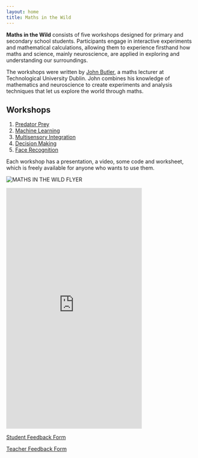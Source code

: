 ```yaml
---
layout: home
title: Maths in the Wild
---
```



**Maths in the Wild** consists of five workshops designed for primary and secondary school students. Participants engage in interactive experiments and mathematical calculations, allowing them to experience firsthand how maths and science, mainly neuroscience, are applied in exploring and understanding our surroundings.

The workshops were written by 
[John Butler](https://johnsbutler.netlify.app), 
a maths lecturer at Technological
University Dublin. John combines his knowledge
of mathematics and neuroscience to create
experiments and analysis techniques that
let us explore the world through maths.

## Workshops
1. [Predator Prey](01_Predator_Prey/index.md)
2. [Machine Learning](02_NeuroAI/index.md)
3. [Multisensory Integration](03_Multisensory/index.md)
4. [Decision Making](04_DecisionMaking/index.md)
5. [Face Recognition](05_EigenFace/index.md)

Each workshop has a presentation, a video, some code and worksheet, which is freely available for anyone who wants to use them.

![MATHS IN THE WILD FLYER](https://github.com/user-attachments/assets/dbf14801-501d-457f-8ff9-7df77a99db15)




<iframe width="360" height="640" 
        src="https://www.youtube.com/embed/najLpsySkio?si=r9WmtoV5vOf9tv6u"
        title="YouTube video player" 
        frameborder="0" 
        allow="accelerometer; autoplay; clipboard-write; encrypted-media; gyroscope; picture-in-picture" 
        allowfullscreen>
</iframe>

[Student Feedback Form](https://forms.office.com/Pages/ResponsePage.aspx?id=yxdjdkjpX06M7Nq8ji_V2q-wIvl2CEdBnFykVKs9cpNUMFBNWFY4R1hDUjU2SjRNU0xKR1o2Q0RYTi4u)

[Teacher Feedback Form](https://forms.cloud.microsoft/Pages/ResponsePage.aspx?id=yxdjdkjpX06M7Nq8ji_V2q-wIvl2CEdBnFykVKs9cpNUOTVMWE0zVUhJVTVPUEpGTUQyVDdXNEs3Vi4u)
